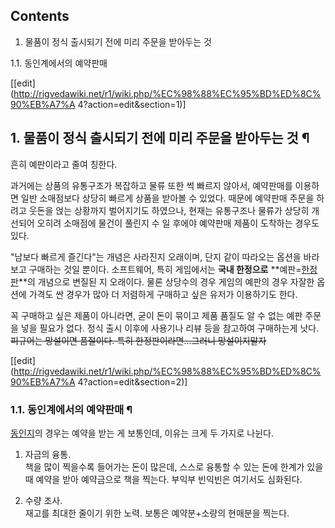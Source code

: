 ## Contents

    

1. 물품이 정식 출시되기 전에 미리 주문을 받아두는 것 
    

1.1. 동인계에서의 예약판매

[[edit](http://rigvedawiki.net/r1/wiki.php/%EC%98%88%EC%95%BD%ED%8C%90%EB%A7%A
4?action=edit&section=1)]

## 1. 물품이 정식 출시되기 전에 미리 주문을 받아두는 것 ¶

흔히 예판이라고 줄여 칭한다.

  

과거에는 상품의 유통구조가 복잡하고 물류 또한 썩 빠르지 않아서, 예약판매를 이용하면 일반 소매점보다 상당히 빠르게 상품을 받아볼 수
있었다. 때문에 예약판매 주문을 하려고 웃돈을 얹는 상황까지 벌어지기도 하였으나, 현재는 유통구조나 물류가 상당히 개선되어 오히려 소매점에
물건이 풀린지 수 일 후에야 예약판매 제품이 도착하는 경우도 있다.

  

"남보다 빠르게 즐긴다"는 개념은 사라진지 오래이며, 단지 같이 따라오는 옵션을 바라보고 구매하는 것일 뿐이다. 소프트웨어, 특히 게임에서는
**국내 한정으로** **예판=[한정판](%ED%95%9C%EC%A0%95%ED%8C%90.md)**의 개념으로 변질된 지 오래이다.
물론 상당수의 경우 게임의 예판의 경우 자잘한 옵션에 가격도 싼 경우가 많아 더 저렴하게 구매하고 싶은 유저가 이용하기도 한다.

  

꼭 구매하고 싶은 제품이 아니라면, 굳이 돈이 묶이고 제품 품질도 알 수 없는 예판 주문을 넣을 필요가 없다. 정식 출시 이후에 사용기나
리뷰 등을 참고하여 구매하는게 낫다.<del>피규어는 망설이면 품절이다. 특히 한정판이라면...그러니 망설이지말자</del>

  

[[edit](http://rigvedawiki.net/r1/wiki.php/%EC%98%88%EC%95%BD%ED%8C%90%EB%A7%A
4?action=edit&section=2)]

### 1.1. 동인계에서의 예약판매 ¶

[동인지](%EB%8F%99%EC%9D%B8%EC%A7%80.md)의 경우는 예약을 받는 게 보통인데, 이유는 크게 두 가지로 나뉜다.

  

1) 자금의 융통.  
책을 많이 찍을수록 들어가는 돈이 많은데, 스스로 융통할 수 있는 돈에 한계가 있을 때 예약을 받아 예약금으로 책을 찍는다. 부익부 빈익빈은
여기서도 심화된다.

  

2) 수량 조사.  
재고를 최대한 줄이기 위한 노력. 보통은 예약분+소량의 현매분을 찍는다.

